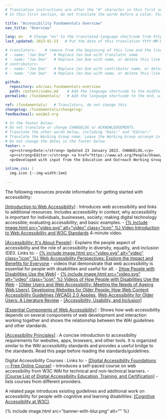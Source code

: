 ```yaml
---
# Translation instructions are after the "#" character in this first section. They are comments that do not show up in the web page. You do not need to translate the instructions after #.
# In this first section, do not translate the words before a colon. For example, do not translate "title:". Do translate the text after "title:".

title: "Accessibility Fundamentals Overview"
nav_title: "Overview" 

lang: en   # Change "en" to the translated-language shortcode from https://www.iana.org/assignments/language-subtag-registry/language-subtag-registry
last_updated: 2023-01-23   # Put the date of this translation YYYY-MM-DD (with month in the middle)

# translators:    # remove from the beginning of this line and the lines below: "# " (the hash sign and the space)
# - name: "Jan Doe"   # Replace Jan Doe with translator name
# - name: "Jan Doe"   # Replace Jan Doe with name, or delete this line if not multiple translators
# contributors:
# - name: "Jan Doe"   # Replace Jan Doe with contributor name, or delete this line if none
# - name: "Jan Doe"   # Replace Jan Doe with name, or delete this line if not multiple contributors

github:
  repository: w3c/wai-fundamentals-overview
  path: content/index.md    # Add the language shortcode to the middle of the filename, for example: content/index.fr.md
permalink: /fundamentals/   # Add the language shortcode to the end, with no slash at end, for example: /fundamentals/fr

ref: /fundamentals/   # Translators, do not change this
changelog: /fundamentals/changelog/
feedbackmail: wai@w3.org

# In the footer below:
# Do not translate or change CHANGELOG or ACKNOWLEDGEMENTS.
# Translate the other words below, including "Date:" and "Editor:"
# Translate the Working Group name. Leave the Working Group acronym in English.
# Do not change the dates in the footer below.
footer: >
  <p><strong>Date:</strong> Updated 23 January 2023. CHANGELOG.</p>
  <p><strong>Editor:</strong> <a href="https://www.w3.org/People/Shawn/">Shawn Lawton Henry</a>.</p>
  <p>Developed with input from the Education and Outreach Working Group (<a href="http://www.w3.org/WAI/EO/">EOWG</a>).</p>

inline_css: |
  img.icon {--img-width:1em}
  
---
```


The following resources provide information for getting started with accessibility:

[[Introduction to Web Accessibility]](/fundamentals/accessibility-intro/)
:   Introduces web accessibility and links to additional resources. Includes accessibility in context; why accessibility is important for individuals, businesses, society; making digital technology accessible; evaluating accessibility; and basic examples.
    -   [{% include image.html src="video.svg" alt="video" class="icon" %} Video Introduction to Web Accessibility and W3C Standards](/videos/standards-and-benefits/) 4-minute video.
    
[[Accessibility: It's About People]](/people/)
:   Explains the people aspect of accessibility and the role of accessibility in diversity, equality, and inclusion (DEI). Links to:
    -   [{% include image.html src="video.svg" alt="video" class="icon" %} Web Accessibility Perspectives: Explore the Impact and Benefits for Everyone](/perspective-videos/) - videos that demonstrate that web accessibility is essential for people with disabilities and useful for all.
    -   [[How People with Disabilities Use the Web]](/people-use-web/)
    -   [{% include image.html src="video.svg" alt="video" class="icon" %} Videos of How People with Disabilities Use the Web](/people-use-web/)
    -   [[Older Users and Web Accessibility: Meeting the Needs of Ageing Web Users]](/older-users/), [Developing Websites for Older People: How Web Content Accessibility Guidelines (WCAG) 2.0 Applies](https://www.w3.org/WAI/older-users/developing/), [Web Accessibility for Older Users: A Literature Review](https://www.w3.org/WAI/older-users/literature/)
    -   [[Accessibility, Usability, and Inclusion]](/fundamentals/accessibility-usability-inclusion/)

[[Essential Components of Web Accessibility]](/fundamentals/components/)
:   Shows how web accessibility depends on several components of web development and interaction working together and shows the relationship between the WAI guidelines and other standards.

[[Accessibility Principles]](/fundamentals/accessibility-principles/)
:   A concise introduction to accessibility requirements for websites, apps, browsers, and other tools. It is organized similar to the WAI accessibility standards and provides a useful bridge to the standards. Read this page before reading the standards/guidelines.

Digital Accessibility Courses
:   Links to:
    -   [[Digital Accessibility Foundations &mdash; Free Online Course]](/fundamentals/foundations-course/) - introduces a self-paced course on web accessibility from W3C WAI for technical and non-technical learners.
    -   [[Course List of Digital Accessibility Education, Training, and Certification]](/courses/list/) - lists courses from different providers.

A related page introduces existing guidelines and additional work on accessibility for people with cognitive and learning disabilities: [[Cognitive Accessibility at W3C]](/cognitive/).

{% include image.html src="banner-with-blur.png" alt="" %}
